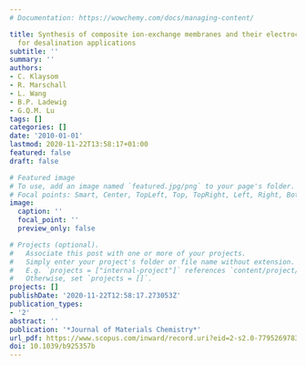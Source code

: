 ```yaml
---
# Documentation: https://wowchemy.com/docs/managing-content/

title: Synthesis of composite ion-exchange membranes and their electrochemical properties
  for desalination applications
subtitle: ''
summary: ''
authors:
- C. Klaysom
- R. Marschall
- L. Wang
- B.P. Ladewig
- G.Q.M. Lu
tags: []
categories: []
date: '2010-01-01'
lastmod: 2020-11-22T13:58:17+01:00
featured: false
draft: false

# Featured image
# To use, add an image named `featured.jpg/png` to your page's folder.
# Focal points: Smart, Center, TopLeft, Top, TopRight, Left, Right, BottomLeft, Bottom, BottomRight.
image:
  caption: ''
  focal_point: ''
  preview_only: false

# Projects (optional).
#   Associate this post with one or more of your projects.
#   Simply enter your project's folder or file name without extension.
#   E.g. `projects = ["internal-project"]` references `content/project/deep-learning/index.md`.
#   Otherwise, set `projects = []`.
projects: []
publishDate: '2020-11-22T12:58:17.273053Z'
publication_types:
- '2'
abstract: ''
publication: '*Journal of Materials Chemistry*'
url_pdf: https://www.scopus.com/inward/record.uri?eid=2-s2.0-77952697839&doi=10.1039%2fb925357b&partnerID=40&md5=1b3527f639eb6efad1d7dc76f755b360
doi: 10.1039/b925357b
---
```

